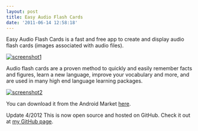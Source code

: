 ```yaml
---
layout: post
title: Easy Audio Flash Cards
date: '2011-06-14 12:58:18'
---
```



Easy Audio Flash Cards is a fast and free app to create and display audio flash cards (images associated with audio files).

[![](http://66.147.244.180/~hunterda/content/images/2011/06/screenshot121-180x300.png "screenshot1")](http://66.147.244.180/~hunterda/content/images/2011/06/screenshot121.png)

Audio flash cards are a proven method to quickly and easily remember facts and figures, learn a new language, improve your vocabulary and more, and are used in many high end language learning packages.

[![](http://66.147.244.180/~hunterda/content/images/2011/06/screenshot231-180x300.png "screenshot2")](http://66.147.244.180/~hunterda/content/images/2011/06/screenshot231.png)

You can download it from the Android Market [here](https://market.android.com/details?id=com.hunterdavis.easyaudioflashcards).

Update 4/2012 This is now open source and hosted on GitHub. Check it out at [my GitHub page](https://github.com/huntergdavis).


